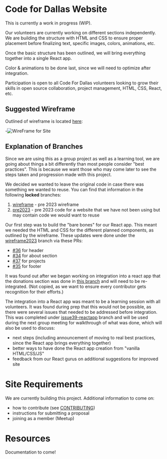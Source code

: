 # Code for Dallas Website

This is currently a work in progress (WIP).

Our volunteers are currently working on different sections independently. We are building the structure with HTML and CSS to ensure proper placement before finalizing text, specific images, colors, animations, etc.

Once the basic structure has been outlined, we will bring everything together into a single React app.

Color & animations to be done last, since we will need to optimize after integration.

Participation is open to all Code For Dallas volunteers looking to grow their skills in open source collaboration, project management, HTML, CSS, React, etc.

## Suggested Wireframe

Outlined of wireframe is located [here](https://miro.com/app/board/uXjVMT5VFJM=/?moveToWidget=3458764553400173935&cot=14):

-![WireFrame for Site](/static/images/README/2023-WireFrame.jpg "Wireframe for Site")

## Explanation of Branches

Since we are using this as a group project as well as a learning tool, we are going about things a bit differently than most people consider "best practices". This is because we want those who may come later to see the steps taken and progression made with this project.

We decided we wanted to leave the original code in case there was something we wanted to reuse. You can find that information in the following **locked** branches:
1. [wireframe](https://github.com/codefordallas/codefordallas.github.io/tree/wireframe) - pre 2023 wireframe
2. [pre2023](https://github.com/codefordallas/codefordallas.github.io/tree/pre2023) - pre 2023 code for a website that we have not been using but may contain code we would want to reuse

Our first step was to build the "bare bones" for our React app. This meant we needed the HTML and CSS for the different planned components, as outlined by the wireframe. These updates were done under the [wireframe2023](https://github.com/codefordallas/codefordallas.github.io/tree/wireframe2023) branch via these PRs:
- [#36](https://github.com/codefordallas/codefordallas.github.io/pull/36) for header
- [#34](https://github.com/codefordallas/codefordallas.github.io/pull/34) for about section
- [#37](https://github.com/codefordallas/codefordallas.github.io/pull/37) for projects
- [#35](https://github.com/codefordallas/codefordallas.github.io/pull/35) for footer

It was found out after we began working on integration into a react app that the donations section was done in [this branch](https://github.com/codefordallas/codefordallas.github.io/tree/sherman_components) and will need to be re-integrated. (Not copied, as we want to ensure every contributor gets recognition for their efforts.)

The integration into a React app was meant to be a learning session with all volunteers. It was found during prep that this would not be possible, as there were several issues that needed to be addressed before integration. This was completed under [issue39-reactapp](https://github.com/codefordallas/codefordallas.github.io/tree/issue39-reactapp) branch and will be used during the next group meeting for walkthrough of what was done, which will also be used to discuss:
- next steps (including announcement of moving to real best practices, since the React app brings everything together)
- better ways to have done the React app creation from "vanilla HTML/CSS/JS"
- feedback from our React gurus on additional suggestions for improved site

# Site Requirements

We are currently building this project. Additional information to come on:

- how to contribute (see [CONTRIBUTING](/CONTRIBUTING.md))
- instructions for submitting a proposal
- joining as a member (Meetup)

# Resources

Documentation to come!